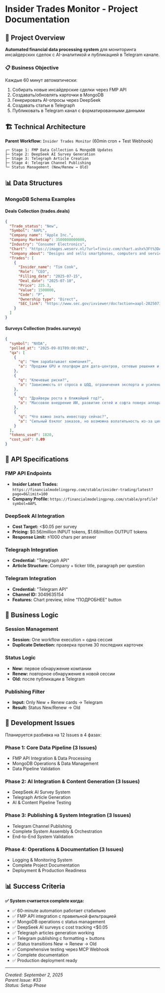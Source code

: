 # Insider Trades Monitor - Project Documentation

## 🎯 Project Overview

**Automated financial data processing system** для мониторинга инсайдерских сделок с AI-аналитикой и публикацией в Telegram канале.

### 📋 Business Objective
Каждые 60 минут автоматически:
1. Собирать новые инсайдерские сделки через FMP API
2. Создавать/обновлять карточки в MongoDB
3. Генерировать AI-опросы через DeepSeek
4. Создавать статьи в Telegraph
5. Публиковать в Telegram канал с форматированными данными

## 🏗️ Technical Architecture

**Parent Workflow:** `Insider Trades Monitor` (60min cron + Test Webhook)
```
┌─ Stage 1: FMP Data Collection & MongoDB Updates
├─ Stage 2: DeepSeek AI Survey Generation  
├─ Stage 3: Telegraph Article Creation
├─ Stage 4: Telegram Channel Publishing
└─ Status Management (New/Renew → Old)
```

## 📊 Data Structures

### MongoDB Schema Examples

#### Deals Collection (trades.deals)
```json
{
  "Trade_status": "New",
  "Symbol": "AAPL", 
  "Company name": "Apple Inc.",
  "Company Marketcap": 3500000000000,
  "Industry": "Consumer Electronics",
  "Chart": "https://images.weserv.nl/?url=finviz.com/chart.ashx%3Ft%3DAAPL",
  "Company about": "Designs and sells smartphones, computers and services.",
  "Trades": [
    {
      "Insider_name": "Tim Cook",
      "Role": "CEO", 
      "Filling_date": "2025-07-15",
      "Deal_date": "2025-07-10",
      "Price": 225.3,
      "Value": 1500000,
      "Code": "P",
      "Ownership type": "Direct",
      "SEC_link": "https://www.sec.gov/ixviewer/doc?action=aapl-20250710"
    }
  ]
}
```

#### Surveys Collection (trades.surveys)
```json
{
  "symbol": "NVDA",
  "polled_at": "2025-09-01T09:00:00Z",
  "qa": [
    { 
      "q": "Чем зарабатывает компания?", 
      "a": "Продажи GPU и платформ для дата-центров, сетевые решения и программный стек для ИИ." 
    },
    { 
      "q": "Ключевые риски?", 
      "a": "Зависимость от спроса в ЦОД, ограничения экспорта и усиление конкуренции." 
    },
    { 
      "q": "Драйверы роста в ближайший год?", 
      "a": "Массовое внедрение ИИ, развитие сетей и софта поверх аппаратуры." 
    },
    { 
      "q": "Что важно знать инвестору сейчас?", 
      "a": "Сильный бэклог заказов, но возможна волатильность из-за цикла модернизации ЦОД." 
    }
  ],
  "tokens_used": 1820,
  "cost_usd": 0.09
}
```

## 🔌 API Specifications

### FMP API Endpoints
- **Insider Latest Trades:** `https://financialmodelingprep.com/stable/insider-trading/latest?page=0&limit=100`
- **Company Profile:** `https://financialmodelingprep.com/stable/profile?symbol=AAPL`

### DeepSeek AI Integration
- **Cost Target:** <$0.05 per survey
- **Pricing:** $0.56/million INPUT tokens, $1.68/million OUTPUT tokens
- **Response Limit:** ≤1000 chars per answer

### Telegraph Integration
- **Credential:** "Telegraph API" 
- **Article Structure:** Company + ticker title, paragraph per question

### Telegram Integration
- **Credential:** "Telegram API"
- **Channel ID:** 3049635154
- **Features:** Chart preview, inline "ПОДРОБНЕЕ" button

## 🔄 Business Logic

### Session Management
- **Session:** One workflow execution = одна сессия
- **Duplicate Detection:** проверка против 30 последних карточек

### Status Logic
- **New:** первое обнаружение компании
- **Renew:** повторное обнаружение в новой сессии  
- **Old:** после публикации в Telegram

### Publishing Filter
- **Input:** Only New + Renew cards → Telegram
- **Result:** Status New/Renew → Old

## 🎫 Development Issues

Планируется разбивка на 12 Issues в 4 фазах:

### Phase 1: Core Data Pipeline (3 Issues)
- FMP API Integration & Data Processing  
- MongoDB Operations & Data Management
- Data Pipeline Validation

### Phase 2: AI Integration & Content Generation (3 Issues)
- DeepSeek AI Survey System
- Telegraph Article Generation
- AI & Content Pipeline Testing

### Phase 3: Publishing & System Integration (3 Issues)  
- Telegram Channel Publishing
- Complete System Assembly & Orchestration
- End-to-End System Validation

### Phase 4: Operations & Documentation (3 Issues)
- Logging & Monitoring System
- Complete Project Documentation  
- Deployment & Production Readiness

## 📊 Success Criteria

**✅ System считается complete когда:**
- ✅ 60-minute automation работает стабильно
- ✅ FMP API integration с правильной фильтрацией
- ✅ MongoDB operations с status management
- ✅ DeepSeek AI surveys с cost tracking <$0.05
- ✅ Telegraph articles generation working
- ✅ Telegram publishing с formatting + buttons
- ✅ Status transitions New → Renew → Old
- ✅ Comprehensive testing через MCP Webhook
- ✅ Complete documentation
- ✅ Production deployment ready

---

*Created: September 2, 2025*  
*Parent Issue: #33*  
*Status: Setup Phase*